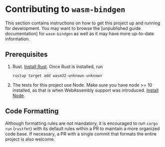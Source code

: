 # Contributing to `wasm-bindgen`

This section contains instructions on how to get this project up and running for
development. You may want to browse the [unpublished guide documentation] for
`wasm-bindgen` as well as it may have more up-to-date information.

[unpublished documentation]: https://rustwasm.github.io/wasm-bindgen/

## Prerequisites

1. Rust. [Install Rust]. Once Rust is installed, run

    ```shell
    rustup target add wasm32-unknown-unknown
    ```

[install Rust]: https://www.rust-lang.org/en-US/install.html

2. The tests for this project use Node. Make sure you have node >= 10 installed,
   as that is when WebAssembly support was introduced. [Install Node].

[Install Node]: https://nodejs.org/en/

## Code Formatting

Although formatting rules are not mandatory, it is encouraged to run `cargo run` (`rustfmt`) with its default rules within a PR to maintain a more organized code base. If necessary, a PR with a single commit that formats the entire project is also welcome.